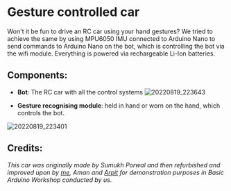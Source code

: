 # Gesture controlled car

Won't it be fun to drive an RC car using your hand gestures? We tried to achieve the same by using MPU6050 IMU connected to Arduino Nano to send commands to Arduino Nano on the bot, which is controlling the bot via the wifi module. Everything is powered via rechargeable Li-Ion batteries.

## Components:

- **Bot**: The RC car with all the control systems
  ![20220819_223643](https://github.com/ChiragKotian/Gesture-controlled-car/assets/117931123/a28f7940-9484-4d49-b4e2-c113ed6d3b91)

- **Gesture recognising module**: held in hand or worn on the hand, which controls the bot.

![20220819_223401](https://github.com/ChiragKotian/Gesture-controlled-car/assets/117931123/4ff43ce8-07ee-45e6-8099-43c495fac181)

## Credits:
_This car was originally made by Sumukh Porwal and then refurbished and improved upon by [me](https://chiragkotian.github.io), Aman and [Arpit](https://github.com/arpitguptagithub) for demonstration purposes in Basic Arduino Workshop conducted by us._
